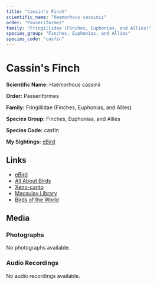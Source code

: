 ```yaml
---
title: "Cassin's Finch"
scientific_name: "Haemorhous cassinii"
order: "Passeriformes"
family: "Fringillidae (Finches, Euphonias, and Allies)"
species_group: "Finches, Euphonias, and Allies"
species_code: "casfin"
---
```


# Cassin's Finch

**Scientific Name:** Haemorhous cassinii

**Order:** Passeriformes

**Family:** Fringillidae (Finches, Euphonias, and Allies)

**Species Group:** Finches, Euphonias, and Allies

**Species Code:** casfin

**My Sightings:** [eBird](https://ebird.org/lifelist?r=world&time=life&spp=casfin)

## Links
* [eBird](https://ebird.org/species/casfin) 
* [All About Birds](https://www.allaboutbirds.org/guide/casfin) 
* [Xeno-canto](https://www.xeno-canto.org/species/haemorhous-cassinii) 
* [Macaulay Library](https://search.macaulaylibrary.org/catalog?taxonCode=casfin&sort=rating_rank_desc)
* [Birds of the World](https://birdsoftheworld.org/bow/species/casfin)

## Media
### Photographs
No photographs available.

### Audio Recordings
No audio recordings available.
